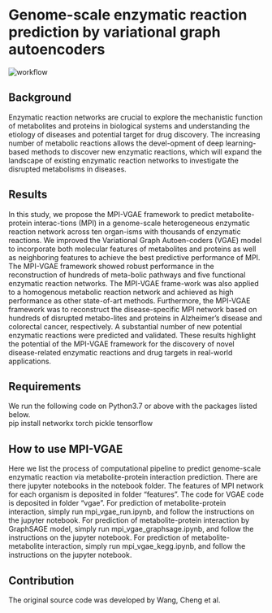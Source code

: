 # Genome-scale enzymatic reaction prediction by variational graph autoencoders
![workflow](https://github.com/mmetalab/mpi-vgae/blob/master/figures/workflow.png)
## Background
Enzymatic reaction networks are crucial to explore the mechanistic function of metabolites and proteins in biological systems and understanding the etiology of diseases and potential target for drug discovery. The increasing number of metabolic reactions allows the devel-opment of deep learning-based methods to discover new enzymatic reactions, which will expand the landscape of existing enzymatic reaction networks to investigate the disrupted metabolisms in diseases. 
## Results
In this study, we propose the MPI-VGAE framework to predict metabolite-protein interac-tions (MPI) in a genome-scale heterogeneous enzymatic reaction network across ten organ-isms with thousands of enzymatic reactions. We improved the Variational Graph Autoen-coders (VGAE) model to incorporate both molecular features of metabolites and proteins as well as neighboring features to achieve the best predictive performance of MPI. The MPI-VGAE framework showed robust performance in the reconstruction of hundreds of meta-bolic pathways and five functional enzymatic reaction networks. The MPI-VGAE frame-work was also applied to a homogenous metabolic reaction network and achieved as high performance as other state-of-art methods. Furthermore, the MPI-VGAE framework was to reconstruct the disease-specific MPI network based on hundreds of disrupted metabo-lites and proteins in Alzheimer’s disease and colorectal cancer, respectively. A substantial number of new potential enzymatic reactions were predicted and validated. These results highlight the potential of the MPI-VGAE framework for the discovery of novel disease-related enzymatic reactions and drug targets in real-world applications. 
## Requirements
We run the following code on Python3.7 or above with the packages listed below. <br>
pip install networkx torch pickle tensorflow
## How to use MPI-VGAE
Here we list the process of computational pipeline to predict genome-scale enzymatic reaction via metabolite-protein interaction prediction. There are there jupyter notebooks in the notebook folder. 
The features of MPI network for each organism is deposited in folder “features”. 
The code for VGAE code is deposited in folder “vgae”. 
For prediction of metabolite-protein interaction, simply run mpi_vgae_run.ipynb, and follow the instructions on the jupyter notebook. 
For prediction of metabolite-protein interaction by GraphSAGE model, simply run mpi_vgae_graphsage.ipynb, and follow the instructions on the jupyter notebook. 
For prediction of metabolite-metabolite interaction, simply run mpi_vgae_kegg.ipynb, and follow the instructions on the jupyter notebook. 

## Contribution
The original source code was developed by Wang, Cheng et al.
